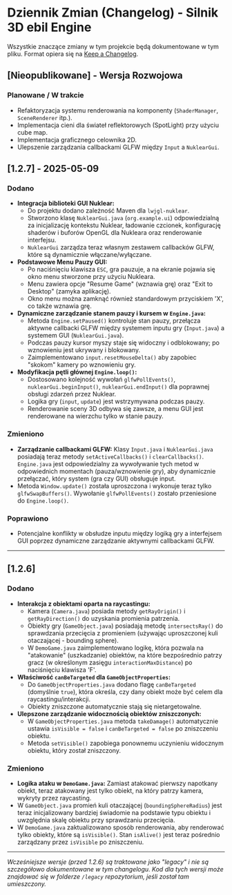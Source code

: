 # Dziennik Zmian (Changelog) - Silnik 3D ebil Engine

Wszystkie znaczące zmiany w tym projekcie będą dokumentowane w tym pliku.
Format opiera się na [Keep a Changelog](https://keepachangelog.com/pl/1.0.0/).

## [Nieopublikowane] - Wersja Rozwojowa

### Planowane / W trakcie

*   Refaktoryzacja systemu renderowania na komponenty (`ShaderManager`, `SceneRenderer` itp.).
*   Implementacja cieni dla świateł reflektorowych (SpotLight) przy użyciu cube map.
*   Implementacja graficznego celownika 2D.
*   Ulepszenie zarządzania callbackami GLFW między `Input` a `NuklearGui`.

## [1.2.7] - 2025-05-09

### Dodano

*   **Integracja biblioteki GUI Nuklear:**
    *   Do projektu dodano zależność Maven dla `lwjgl-nuklear`.
    *   Stworzono klasę `NuklearGui.java` (`org.example.ui`) odpowiedzialną za inicjalizację kontekstu Nuklear, ładowanie czcionek, konfigurację shaderów i buforów OpenGL dla Nukleara oraz renderowanie interfejsu.
    *   `NuklearGui` zarządza teraz własnym zestawem callbacków GLFW, które są dynamicznie włączane/wyłączane.
*   **Podstawowe Menu Pauzy GUI:**
    *   Po naciśnięciu klawisza `ESC`, gra pauzuje, a na ekranie pojawia się okno menu stworzone przy użyciu Nukleara.
    *   Menu zawiera opcje "Resume Game" (wznawia grę) oraz "Exit to Desktop" (zamyka aplikację).
    *   Okno menu można zamknąć również standardowym przyciskiem 'X', co także wznawia grę.
*   **Dynamiczne zarządzanie stanem pauzy i kursem w `Engine.java`:**
    *   Metoda `Engine.setPaused()` kontroluje stan pauzy, przełącza aktywne callbacki GLFW między systemem inputu gry (`Input.java`) a systemem GUI (`NuklearGui.java`).
    *   Podczas pauzy kursor myszy staje się widoczny i odblokowany; po wznowieniu jest ukrywany i blokowany.
    *   Zaimplementowano `input.resetMouseDelta()` aby zapobiec "skokom" kamery po wznowieniu gry.
*   **Modyfikacja pętli głównej `Engine.loop()`:**
    *   Dostosowano kolejność wywołań `glfwPollEvents()`, `nuklearGui.beginInput()`, `nuklearGui.endInput()` dla poprawnej obsługi zdarzeń przez Nuklear.
    *   Logika gry (`input`, `update`) jest wstrzymywana podczas pauzy.
    *   Renderowanie sceny 3D odbywa się zawsze, a menu GUI jest renderowane na wierzchu tylko w stanie pauzy.

### Zmieniono

*   **Zarządzanie callbackami GLFW:** Klasy `Input.java` i `NuklearGui.java` posiadają teraz metody `setActiveCallbacks()` i `clearCallbacks()`. `Engine.java` jest odpowiedzialny za wywoływanie tych metod w odpowiednich momentach (pauza/wznowienie gry), aby dynamicznie przełączać, który system (gra czy GUI) obsługuje input.
*   Metoda `Window.update()` została uproszczona i wykonuje teraz tylko `glfwSwapBuffers()`. Wywołanie `glfwPollEvents()` zostało przeniesione do `Engine.loop()`.

### Poprawiono

*   Potencjalne konflikty w obsłudze inputu między logiką gry a interfejsem GUI poprzez dynamiczne zarządzanie aktywnymi callbackami GLFW.

---

## [1.2.6] 

### Dodano

*   **Interakcja z obiektami oparta na raycastingu:**
    *   Kamera (`Camera.java`) posiada metody `getRayOrigin()` i `getRayDirection()` do uzyskania promienia patrzenia.
    *   Obiekty gry (`GameObject.java`) posiadają metodę `intersectsRay()` do sprawdzania przecięcia z promieniem (używając uproszczonej kuli otaczającej - bounding sphere).
    *   W `DemoGame.java` zaimplementowano logikę, która pozwala na "atakowanie" (uszkadzanie) obiektów, na które bezpośrednio patrzy gracz (w określonym zasięgu `interactionMaxDistance`) po naciśnięciu klawisza 'F'.
*   **Właściwość `canBeTargeted` dla `GameObjectProperties`:**
    *   Do `GameObjectProperties.java` dodano flagę `canBeTargeted` (domyślnie `true`), która określa, czy dany obiekt może być celem dla raycastingu/interakcji.
    *   Obiekty zniszczone automatycznie stają się nietargetowalne.
*   **Ulepszone zarządzanie widocznością obiektów zniszczonych:**
    *   W `GameObjectProperties.java` metoda `takeDamage()` automatycznie ustawia `isVisible = false` i `canBeTargeted = false` po zniszczeniu obiektu.
    *   Metoda `setVisible()` zapobiega ponownemu uczynieniu widocznym obiektu, który został zniszczony.

### Zmieniono

*   **Logika ataku w `DemoGame.java`:** Zamiast atakować pierwszy napotkany obiekt, teraz atakowany jest tylko obiekt, na który patrzy kamera, wykryty przez raycasting.
*   W `GameObject.java` promień kuli otaczającej (`boundingSphereRadius`) jest teraz inicjalizowany bardziej świadomie na podstawie typu obiektu i uwzględnia skalę obiektu przy sprawdzaniu przecięcia.
*   W `DemoGame.java` zaktualizowano sposób renderowania, aby renderować tylko obiekty, które są `isVisible()`. Stan `isAlive()` jest teraz pośrednio zarządzany przez `isVisible` po zniszczeniu.

---
*Wcześniejsze wersje (przed 1.2.6) są traktowane jako "legacy" i nie są szczegółowo dokumentowane w tym changelogu. Kod dla tych wersji może znajdować się w folderze `/legacy` repozytorium, jeśli został tam umieszczony.*